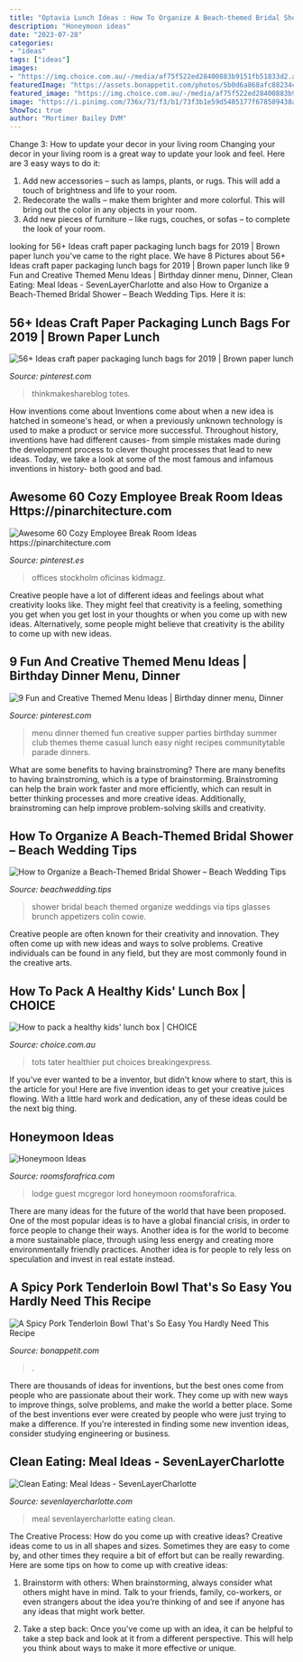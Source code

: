 ```yaml
---
title: "Optavia Lunch Ideas : How To Organize A Beach-themed Bridal Shower – Beach Wedding Tips"
description: "Honeymoon ideas"
date: "2023-07-28"
categories:
- "ideas"
tags: ["ideas"]
images:
- "https://img.choice.com.au/-/media/af75f522ed28400883b9151fb51833d2.ashx"
featuredImage: "https://assets.bonappetit.com/photos/5b0d6a868afc88234c869960/master/pass/healthyish-porkbowl-vertical.jpg"
featured_image: "https://img.choice.com.au/-/media/af75f522ed28400883b9151fb51833d2.ashx"
image: "https://i.pinimg.com/736x/73/f3/b1/73f3b1e59d5405177f678509438ae35a.jpg"
ShowToc: true
author: "Mortimer Bailey DVM"
---
```



Change 3: How to update your decor in your living room
Changing your decor in your living room is a great way to update your look and feel. Here are 3 easy ways to do it: 
1. Add new accessories – such as lamps, plants, or rugs. This will add a touch of brightness and life to your room. 
2. Redecorate the walls – make them brighter and more colorful. This will bring out the color in any objects in your room. 
3. Add new pieces of furniture – like rugs, couches, or sofas – to complete the look of your room.

	

		
looking for 56+ Ideas craft paper packaging lunch bags for 2019 | Brown paper lunch you've came to the right place. We have 8 Pictures about 56+ Ideas craft paper packaging lunch bags for 2019 | Brown paper lunch like 9 Fun and Creative Themed Menu Ideas | Birthday dinner menu, Dinner, Clean Eating: Meal Ideas - SevenLayerCharlotte and also How to Organize a Beach-Themed Bridal Shower – Beach Wedding Tips. Here it is:
		
    
## 56+ Ideas Craft Paper Packaging Lunch Bags For 2019 | Brown Paper Lunch

<img loading=lazy src="https://i.pinimg.com/736x/73/f3/b1/73f3b1e59d5405177f678509438ae35a.jpg" onerror="this.onerror=null;this.src='https://tse2.mm.bing.net/th?id=OIP._UlS-2o5LNoC4gmRuapggAAAAA&amp;pid=15.1';" alt="56+ Ideas craft paper packaging lunch bags for 2019 | Brown paper lunch">

_Source: pinterest.com_

>thinkmakeshareblog totes. 

	

How inventions come about
Inventions come about when a new idea is hatched in someone's head, or when a previously unknown technology is used to make a product or service more successful. Throughout history, inventions have had different causes- from simple mistakes made during the development process to clever thought processes that lead to new ideas. Today, we take a look at some of the most famous and infamous inventions in history- both good and bad.

    
## Awesome 60 Cozy Employee Break Room Ideas Https://pinarchitecture.com

<img loading=lazy src="https://i.pinimg.com/736x/07/e3/dc/07e3dc00350317d6ed50c7e6e95ca7ca.jpg" onerror="this.onerror=null;this.src='https://tse3.mm.bing.net/th?id=OIP.8J5NojwOsAO7wdD7on6fXAHaLF&amp;pid=15.1';" alt="Awesome 60 Cozy Employee Break Room Ideas https://pinarchitecture.com">

_Source: pinterest.es_

>offices stockholm oficinas kidmagz. 

	

Creative people have a lot of different ideas and feelings about what creativity looks like. They might feel that creativity is a feeling, something you get when you get lost in your thoughts or when you come up with new ideas. Alternatively, some people might believe that creativity is the ability to come up with new ideas.

    
## 9 Fun And Creative Themed Menu Ideas | Birthday Dinner Menu, Dinner

<img loading=lazy src="https://i.pinimg.com/736x/b1/67/cb/b167cb1e1ad517b14dc6dcf562b72fbc--supper-club-menu-ideas-themed-dinner-ideas.jpg" onerror="this.onerror=null;this.src='https://tse1.mm.bing.net/th?id=OIP.Po5zCJoGKYi3txCcD6xjlAHaLG&amp;pid=15.1';" alt="9 Fun and Creative Themed Menu Ideas | Birthday dinner menu, Dinner">

_Source: pinterest.com_

>menu dinner themed fun creative supper parties birthday summer club themes theme casual lunch easy night recipes communitytable parade dinners. 

	

What are some benefits to having brainstroming?
There are many benefits to having brainstroming, which is a type of brainstorming. Brainstroming can help the brain work faster and more efficiently, which can result in better thinking processes and more creative ideas. Additionally, brainstroming can help improve problem-solving skills and creativity.

    
## How To Organize A Beach-Themed Bridal Shower – Beach Wedding Tips

<img loading=lazy src="http://beachwedding.tips/wp-content/uploads/2015/01/How-to-Organize-a-Beach-Themed-Bridal-Shower-10-600x900.jpg" onerror="this.onerror=null;this.src='https://tse3.mm.bing.net/th?id=OIP.CSOT5ThHl2477zlMEfB2_wHaLH&amp;pid=15.1';" alt="How to Organize a Beach-Themed Bridal Shower – Beach Wedding Tips">

_Source: beachwedding.tips_

>shower bridal beach themed organize weddings via tips glasses brunch appetizers colin cowie. 

	

Creative people are often known for their creativity and innovation. They often come up with new ideas and ways to solve problems. Creative individuals can be found in any field, but they are most commonly found in the creative arts.

    
## How To Pack A Healthy Kids&#039; Lunch Box | CHOICE

<img loading=lazy src="https://img.choice.com.au/-/media/af75f522ed28400883b9151fb51833d2.ashx" onerror="this.onerror=null;this.src='https://tse1.mm.bing.net/th?id=OIP.YiTl5nuvZCuuNpuxvTUTEQHaEK&amp;pid=15.1';" alt="How to pack a healthy kids&#039; lunch box | CHOICE">

_Source: choice.com.au_

>tots tater healthier put choices breakingexpress. 

	

If you've ever wanted to be a inventor, but didn't know where to start, this is the article for you! Here are five invention ideas to get your creative juices flowing. With a little hard work and dedication, any of these ideas could be the next big thing.

    
## Honeymoon Ideas

<img loading=lazy src="https://www.roomsforafrica.com/images/lordsguestlodge.jpg" onerror="this.onerror=null;this.src='https://tse1.mm.bing.net/th?id=OIP.D2-Z7vSuaIsDSglUvS9c2gHaE7&amp;pid=15.1';" alt="Honeymoon Ideas">

_Source: roomsforafrica.com_

>lodge guest mcgregor lord honeymoon roomsforafrica. 

	

There are many ideas for the future of the world that have been proposed. One of the most popular ideas is to have a global financial crisis, in order to force people to change their ways. Another idea is for the world to become a more sustainable place, through using less energy and creating more environmentally friendly practices. Another idea is for people to rely less on speculation and invest in real estate instead.

    
## A Spicy Pork Tenderloin Bowl That&#039;s So Easy You Hardly Need This Recipe

<img loading=lazy src="https://assets.bonappetit.com/photos/5b0d6a868afc88234c869960/master/pass/healthyish-porkbowl-vertical.jpg" onerror="this.onerror=null;this.src='https://tse1.mm.bing.net/th?id=OIP.qo79LI11Bh7IgMSb6gKj3AHaKX&amp;pid=15.1';" alt="A Spicy Pork Tenderloin Bowl That&#039;s So Easy You Hardly Need This Recipe">

_Source: bonappetit.com_

>. 

	

There are thousands of ideas for inventions, but the best ones come from people who are passionate about their work. They come up with new ways to improve things, solve problems, and make the world a better place. Some of the best inventions ever were created by people who were just trying to make a difference. If you're interested in finding some new invention ideas, consider studying engineering or business.

    
## Clean Eating: Meal Ideas - SevenLayerCharlotte

<img loading=lazy src="http://sevenlayercharlotte.com/wp-content/uploads/2013/09/img_2956.jpg?w=640" onerror="this.onerror=null;this.src='https://tse1.mm.bing.net/th?id=OIP.d1SMASmIcDAcmnQk5p44fgHaJ4&amp;pid=15.1';" alt="Clean Eating: Meal Ideas - SevenLayerCharlotte">

_Source: sevenlayercharlotte.com_

>meal sevenlayercharlotte eating clean. 

	

The Creative Process: How do you come up with creative ideas?
Creative ideas come to us in all shapes and sizes. Sometimes they are easy to come by, and other times they require a bit of effort but can be really rewarding. Here are some tips on how to come up with creative ideas:
1. Brainstorm with others: When brainstorming, always consider what others might have in mind. Talk to your friends, family, co-workers, or even strangers about the idea you’re thinking of and see if anyone has any ideas that might work better.

2. Take a step back: Once you’ve come up with an idea, it can be helpful to take a step back and look at it from a different perspective. This will help you think about ways to make it more effective or unique.


